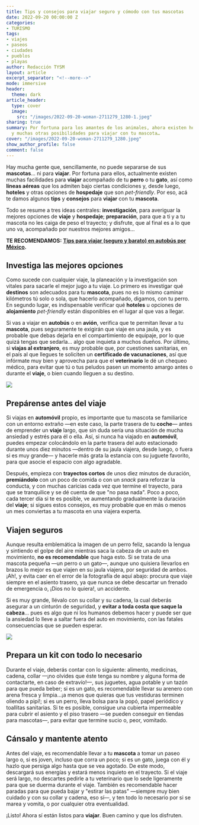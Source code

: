 ```yaml
---
title: Tips y consejos para viajar seguro y cómodo con tus mascotas
date: 2022-09-20 00:00:00 Z
categories:
- TURISMO
tags:
- viajes
- paseos
- ciudades
- pueblos
- playas
author: Redacción TYSM
layout: article
excerpt_separator: "<!--more-->"
mode: immersive
header:
  theme: dark
article_header:
  type: cover
  image:
    src: "/images/2022-09-20-woman-2711279_1280-1.jpeg"
sharing: true
summary: Por fortuna para los amantes de los animales, ahora existen hoteles pet-friendly
  y muchas otras posibilidades para viajar con tu mascota…
cover: "/images/2022-09-20-woman-2711279_1280.jpeg"
show_author_profile: false
comment: false
---
```


Hay mucha gente que, sencillamente, no puede separarse de sus **mascotas**… ni para **viajar**. Por fortuna para ellos, actualmente existen muchas facilidades para **viajar** acompañado de tu **perro** o tu **gato**, así como **líneas aéreas** que los admiten bajo ciertas condiciones y, desde luego, **hoteles** y otras opciones de **hospedaje** que son _pet-friendly_. Por eso, acá te damos algunos **tips** y **consejos** para **viajar** con tu **mascota**.

Todo se resume a tres ideas centrales: **investigación**, para averiguar la mejores opciones de **viaje** y **hospedaje**; **preparación**, para que a ti y a tu mascota no les caiga de peso el trayecto; y disfrute, que al final es a lo que uno va, acompañado por nuestros mejores amigos…

**TE RECOMENDAMOS:** [**Tips para viajar (seguro y barato) en autobús por México**](https://blog.tonoysumariachi.com/turismo/2022/06/20/tips-para-viajar-seguro-y-barato-en-autobus-por-mexico.html)**.**

## Investiga las mejores opciones

Como sucede con cualquier viaje, la planeación y la investigación son vitales para sacarle el mejor jugo a tu viaje. Lo primero es investigar qué **destinos** son adecuados para tu **mascota**, pues no es lo mismo caminar kilómetros tú solo o sola, que hacerlo acompañado, digamos, con tu perro. En segundo lugar, es indispensable verificar qué **hoteles** u opciones de **alojamiento** _pet-friendly_ están disponibles en el lugar al que vas a llegar.

Si vas a viajar en **autobús** o en **avión**, verifica que te permitan llevar a tu **mascota**, pues seguramente te exigirán que viaje en una jaula, y es probable que debas dejarla en el compartimiento de equipaje, por lo que quizá tengas que sedarla… algo que inquieta a muchos dueños. Por último, si **viajas al extranjero**, es muy probable que, por cuestiones sanitarias, en el país al que llegues te soliciten un **certificado de vacunaciones**, así que infórmate muy bien y aprovecha para que el **veterinario** le dé un chequeo médico, para evitar que tú o tus peludos pasen un momento amargo antes o durante el **viaje**, o bien cuando lleguen a su destino.

![](https://upload.wikimedia.org/wikipedia/commons/thumb/6/62/Pet_health_certificates%2C_Essential_for_International_PCS_travel_160503-F-YM181-002.jpg/1024px-Pet_health_certificates%2C_Essential_for_International_PCS_travel_160503-F-YM181-002.jpg)

## Prepárense antes del viaje

Si viajas en **automóvil** propio, es importante que tu mascota se familiarice con un entorno extraño —en este caso, la parte trasera de tu **coche**— antes de emprender un **viaje** largo, que sin duda sería una situación de mucha ansiedad y estrés para él o ella. Así, si nunca ha viajado en **automóvil**, puedes empezar colocándolo en la parte trasera del auto estacionado durante unos diez minutos —dentro de su jaula viajera, desde luego, o fuera si es muy grande— y hacerle más grata la estancia con su juguete favorito, para que asocie el espacio con algo agradable.

Después, empieza con **trayectos cortos** de unos diez minutos de duración, **premiándolo** con un poco de comida o con un _snack_ para reforzar la conducta, y con muchas caricias cada vez que termine el trayecto, para que se tranquilice y se dé cuenta de que "no pasa nada". Poco a poco, cada tercer día si te es posible, ve aumentando gradualmente la duración del **viaje**; si sigues estos consejos, es muy probable que en más o menos un mes conviertas a tu mascota en una viajera experta.

## Viajen seguros

Aunque resulta emblemática la imagen de un perro feliz, sacando la lengua y sintiendo el golpe del aire mientras saca la cabeza de un auto en movimiento, **no es recomendable** que haga esto. Si se trata de una mascota pequeña —un perro o un gato—, aunque uno quisiera llevarlos en brazos lo mejor es que viajen en su jaula viajera, por seguridad de ambos. ¡Ah!, y evita caer en el error de la fotografía de aquí abajo: procura que viaje siempre en el asiento trasero, ya que nunca se debe descartar un frenado de emergencia o, ¡Dios no lo quiera!, un accidente.

Si es muy grande, llévalo con su collar y su cadena, la cual deberás asegurar a un cinturón de seguridad, y **evitar a toda costa que saque la cabeza**… pues es algo que ni los humanos debemos hacer y puede ser que la ansiedad lo lleve a saltar fuera del auto en movimiento, con las fatales consecuencias que se pueden esperar.

![](https://upload.wikimedia.org/wikipedia/commons/thumb/3/38/Labrador_retriever_and_Great_Pyriness_dog_happy_in_car_2019_%283%29.jpg/768px-Labrador_retriever_and_Great_Pyriness_dog_happy_in_car_2019_%283%29.jpg)

## Prepara un kit con todo lo necesario

Durante el viaje, deberás contar con lo siguiente: alimento, medicinas, cadena, collar —¡no olvides que éste tenga su nombre y alguna forma de contactarte, en caso de extravío!—, sus juguetes, agua potable y un tazón para que pueda beber; si es un gato, es recomendable llevar su arenero con arena fresca y limpia…¡a menos que quieras que tus vestiduras terminen oliendo a pipí!; si es un perro, lleva bolsa para la popó, papel periódico y toallitas sanitarias. Si te es posible, consigue una cubierta impermeable para cubrir el asiento y el piso trasero —se pueden conseguir en tiendas para mascotas—, para evitar que termine sucio o, peor, vomitado.

## Cánsalo y mantente atento

Antes del viaje, es recomendable llevar a tu **mascota** a tomar un paseo largo o, si es joven, incluso que corra un poco; si es un gato, juega con él y hazlo que persiga algo hasta que se vea agotado. De este modo, descargará sus energías y estará menos inquieto en el trayecto. Si el viaje será largo, no descartes pedirle a tu veterinario que lo sede ligeramente para que se duerma durante el viaje. También es recomendable hacer paradas para que pueda bajar y "estirar las patas" —siempre muy bien cuidado y con su collar y cadena, eso sí—, y ten todo lo necesario por si se marea y vomita, o por cualquier otra eventualidad.

¡Listo! Ahora sí están listos para **viajar**. Buen camino y que los disfruten.
